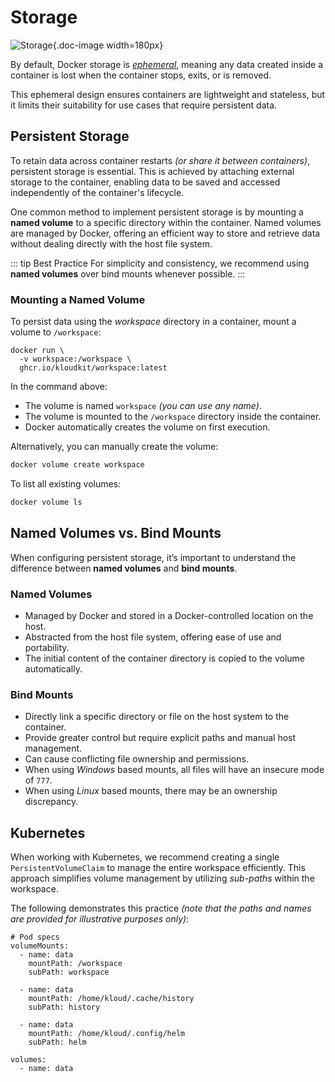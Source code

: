 # Storage

![Storage](/icons/storage.svg){.doc-image width=180px}

By default, Docker storage is [*ephemeral*](https://www.merriam-webster.com/dictionary/ephemeral),
meaning any data created inside a container is lost when the container stops, exits, or is
removed.

This ephemeral design ensures containers are lightweight and stateless, but it limits
their suitability for use cases that require persistent data.

## Persistent Storage

To retain data across container restarts *(or share it between containers)*, persistent
storage is essential.
This is achieved by attaching external storage to the container, enabling data to be
saved and accessed independently of the container's lifecycle.

One common method to implement persistent storage is by mounting a **named volume** to a
specific directory within the container.
Named volumes are managed by Docker, offering an efficient way to store and retrieve data
without dealing directly with the host file system.

::: tip Best Practice
For simplicity and consistency, we recommend using **named volumes** over bind mounts
whenever possible.
:::

### Mounting a Named Volume

To persist data using the *workspace* directory in a container, mount a volume to
`/workspace`:

```sh{2}
docker run \
  -v workspace:/workspace \
  ghcr.io/kloudkit/workspace:latest
```

In the command above:

- The volume is named `workspace` *(you can use any name)*.
- The volume is mounted to the `/workspace` directory inside the container.
- Docker automatically creates the volume on first execution.

Alternatively, you can manually create the volume:

```sh
docker volume create workspace
```

To list all existing volumes:

```sh
docker volume ls
```

## Named Volumes vs. Bind Mounts

When configuring persistent storage, it’s important to understand the difference between
**named volumes** and **bind mounts**.

### Named Volumes

- Managed by Docker and stored in a Docker-controlled location on the host.
- Abstracted from the host file system, offering ease of use and portability.
- The initial content of the container directory is copied to the volume automatically.

### Bind Mounts

- Directly link a specific directory or file on the host system to the container.
- Provide greater control but require explicit paths and manual host management.
- Can cause conflicting file ownership and permissions.
- When using *Windows* based mounts, all files will have an insecure mode of `777`.
- When using *Linux* based mounts, there may be an ownership discrepancy.

## Kubernetes

When working with Kubernetes, we recommend creating a single `PersistentVolumeClaim` to
manage the entire workspace efficiently.
This approach simplifies volume management by utilizing *sub-paths* within the workspace.

The following demonstrates this practice
*(note that the paths and names are provided for illustrative purposes only)*:

```yaml{5,9,13}
# Pod specs
volumeMounts:
  - name: data
    mountPath: /workspace
    subPath: workspace

  - name: data
    mountPath: /home/kloud/.cache/history
    subPath: history

  - name: data
    mountPath: /home/kloud/.config/helm
    subPath: helm

volumes:
  - name: data
```
